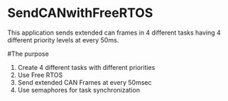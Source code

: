 # SendCANwithFreeRTOS
This application sends extended can frames in 4 different tasks having 4 different priority levels at every 50ms.

#The purpose
1. Create 4 different tasks with different priorities
2. Use Free RTOS
3. Send extended CAN Frames at every 50msec
4. Use semaphores for task synchronization
